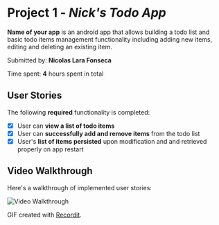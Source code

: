 # Project 1 - *Nick's Todo App*

**Name of your app** is an android app that allows building a todo list and basic todo items management functionality including adding new items, editing and deleting an existing item.

Submitted by: **Nicolas Lara Fonseca**

Time spent: **4** hours spent in total

## User Stories

The following **required** functionality is completed:

* [x] User can **view a list of todo items**
* [x] User can **successfully add and remove items** from the todo list
* [x] User's **list of items persisted** upon modification and and retrieved properly on app restart

## Video Walkthrough

Here's a walkthrough of implemented user stories:

<img src='http://g.recordit.co/uxJHMKi3ZT.gif' width='' alt='Video Walkthrough' />

GIF created with [Recordit](https://recordit.co).


